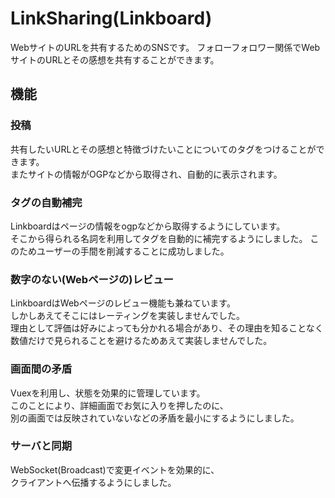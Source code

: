 # LinkSharing(Linkboard)
WebサイトのURLを共有するためのSNSです。
フォローフォロワー関係でWebサイトのURLとその感想を共有することができます。


## 機能
### 投稿
共有したいURLとその感想と特徴づけたいことについてのタグをつけることができます。  
またサイトの情報がOGPなどから取得され、自動的に表示されます。  

### タグの自動補完
Linkboardはページの情報をogpなどから取得するようにしています。  
そこから得られる名詞を利用してタグを自動的に補完するようにしました。
このためユーザーの手間を削減することに成功しました。

### 数字のない(Webページの)レビュー
LinkboardはWebページのレビュー機能も兼ねています。  
しかしあえてそこにはレーティングを実装しませんでした。  
理由として評価は好みによっても分かれる場合があり、その理由を知ることなく数値だけで見られることを避けるためあえて実装しませんでした。 

### 画面間の矛盾
Vuexを利用し、状態を効果的に管理しています。  
このことにより、詳細画面でお気に入りを押したのに、  
別の画面では反映されていないなどの矛盾を最小にするようにしました。

### サーバと同期
WebSocket(Broadcast)で変更イベントを効果的に、  
クライアントへ伝播するようにしました。
